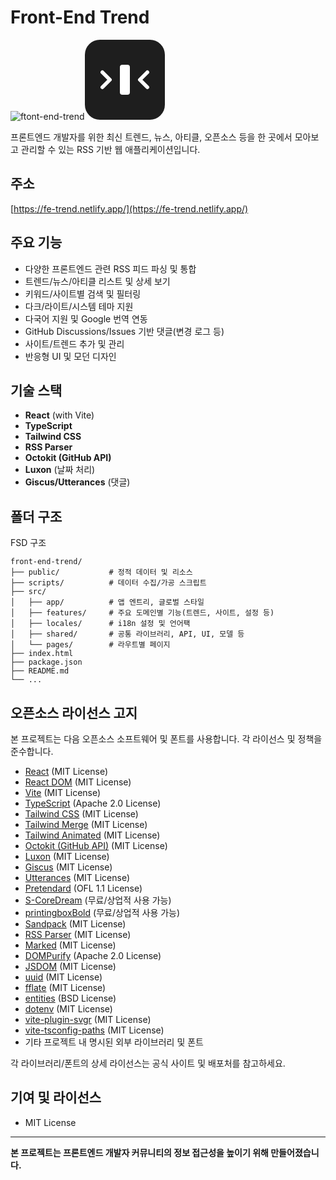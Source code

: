 # Front-End Trend
![ftont-end-trend](https://github.com/user-attachments/assets/e3b25f0d-4747-4b4e-9077-20b7717702aa)<svg xmlns="http://www.w3.org/2000/svg" width="128" height="128" viewBox="0 0 64 64" fill="none">
  <rect width="64" height="64" rx="12" fill="#1E1E1E"/>
  <path d="M20 32 L14 26 M14 38 L20 32" stroke="#ffffff" stroke-width="3" stroke-linecap="round"/>
  <path d="M44 32 L50 26 M50 38 L44 32" stroke="#ffffff" stroke-width="3" stroke-linecap="round"/>
  <rect x="28" y="20" width="8" height="24" rx="2" fill="#ffffff"/>
</svg>



프론트엔드 개발자를 위한 최신 트렌드, 뉴스, 아티클, 오픈소스 등을 한 곳에서 모아보고 관리할 수 있는 RSS 기반 웹 애플리케이션입니다.

## 주소
[https://fe-trend.netlify.app/](https://fe-trend.netlify.app/)

## 주요 기능

- 다양한 프론트엔드 관련 RSS 피드 파싱 및 통합
- 트렌드/뉴스/아티클 리스트 및 상세 보기
- 키워드/사이트별 검색 및 필터링
- 다크/라이트/시스템 테마 지원
- 다국어 지원 및 Google 번역 연동
- GitHub Discussions/Issues 기반 댓글(변경 로그 등)
- 사이트/트렌드 추가 및 관리
- 반응형 UI 및 모던 디자인

## 기술 스택

- **React** (with Vite)
- **TypeScript**
- **Tailwind CSS**
- **RSS Parser**
- **Octokit (GitHub API)**
- **Luxon** (날짜 처리)
- **Giscus/Utterances** (댓글)

## 폴더 구조

FSD 구조

```
front-end-trend/
├── public/           # 정적 데이터 및 리소스
├── scripts/          # 데이터 수집/가공 스크립트
├── src/
│   ├── app/          # 앱 엔트리, 글로벌 스타일
│   ├── features/     # 주요 도메인별 기능(트렌드, 사이트, 설정 등)
│   ├── locales/      # i18n 설정 및 언어팩
│   ├── shared/       # 공통 라이브러리, API, UI, 모델 등
│   └── pages/        # 라우트별 페이지
├── index.html
├── package.json
├── README.md
└── ...
```

## 오픈소스 라이선스 고지

본 프로젝트는 다음 오픈소스 소프트웨어 및 폰트를 사용합니다. 각 라이선스 및 정책을 준수합니다.

- [React](https://react.dev/) (MIT License)
- [React DOM](https://react.dev/) (MIT License)
- [Vite](https://vitejs.dev/) (MIT License)
- [TypeScript](https://www.typescriptlang.org/) (Apache 2.0 License)
- [Tailwind CSS](https://tailwindcss.com/) (MIT License)
- [Tailwind Merge](https://github.com/dcastil/tailwind-merge) (MIT License)
- [Tailwind Animated](https://github.com/benadamstyles/tailwindcss-animated) (MIT License)
- [Octokit (GitHub API)](https://github.com/octokit/octokit.js) (MIT License)
- [Luxon](https://moment.github.io/luxon/) (MIT License)
- [Giscus](https://giscus.app/) (MIT License)
- [Utterances](https://utteranc.es/) (MIT License)
- [Pretendard](https://github.com/orioncactus/pretendard) (OFL 1.1 License)
- [S-CoreDream](https://noonnu.cc/font_page/45) (무료/상업적 사용 가능)
- [printingboxBold](https://noonnu.cc/font_page/2507) (무료/상업적 사용 가능)
- [Sandpack](https://github.com/codesandbox/sandpack) (MIT License)
- [RSS Parser](https://github.com/bobby-brennan/rss-parser) (MIT License)
- [Marked](https://github.com/markedjs/marked) (MIT License)
- [DOMPurify](https://github.com/cure53/DOMPurify) (Apache 2.0 License)
- [JSDOM](https://github.com/jsdom/jsdom) (MIT License)
- [uuid](https://github.com/uuidjs/uuid) (MIT License)
- [fflate](https://github.com/101arrowz/fflate) (MIT License)
- [entities](https://github.com/fb55/entities) (BSD License)
- [dotenv](https://github.com/motdotla/dotenv) (MIT License)
- [vite-plugin-svgr](https://github.com/pd4d10/vite-plugin-svgr) (MIT License)
- [vite-tsconfig-paths](https://github.com/aleclarson/vite-tsconfig-paths) (MIT License)
- 기타 프로젝트 내 명시된 외부 라이브러리 및 폰트

각 라이브러리/폰트의 상세 라이선스는 공식 사이트 및 배포처를 참고하세요.

## 기여 및 라이선스

- MIT License

---

**본 프로젝트는 프론트엔드 개발자 커뮤니티의 정보 접근성을 높이기 위해 만들어졌습니다.**
